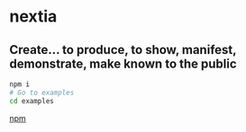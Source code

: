 # nextia

## Create... to produce, to show, manifest, demonstrate, make known to the public

```bash
npm i
# Go to examples
cd examples
```

[npm](https://www.npmjs.com/package/nextia)
